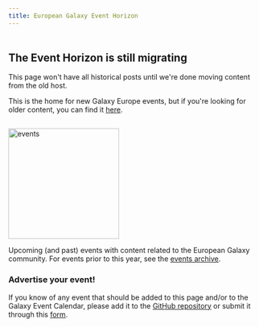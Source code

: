 ```yaml
---
title: European Galaxy Event Horizon
---
```


<div class="alert alert-warning trim-p" style="padding-top: 5px; padding-bottom: 15px">

## The Event Horizon is still migrating

This page won't have all historical posts until we're done moving content from the old host.

This is the home for new Galaxy Europe events, but if you're looking for older content, you can find it [here](https://usegalaxy-eu.github.io/events).

</div>

<img class="img-fluid float-right" src="/images/undraw-illustrations/events.svg" style="width:220px;" alt="events" />

Upcoming (and past) events with content related to the European Galaxy community. For events prior to this year, see the [events archive](/eu/events/archive/).

### Advertise your event!

If you know of any event that should be added to this page and/or to the Galaxy
Event Calendar, please add it to the [GitHub repository](https://github.com/galaxyproject/galaxy-hub) or submit it through this [form](https://docs.google.com/forms/d/e/1FAIpQLSfhuvJ8koTrqUwU27BB269KRCIVutBDN7DrwUBd7WVTmFOB2w/viewform).

